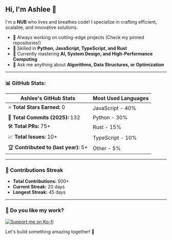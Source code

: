 ## Hi, I'm Ashlee 👋

I'm a **NUB** who lives and breathes code! I specialize in crafting efficient, scalable, and innovative solutions.

- 🚀 Always working on cutting-edge projects (Check my pinned repositories!)
- 💪 Skilled in **Python, JavaScript, TypeScript, and Rust**
- 🌟 Currently mastering **AI, System Design, and High-Performance Computing**
- 🔧 Ask me anything about **Algorithms, Data Structures, or Optimization**

---

### 📊 GitHub Stats:

| Ashlee's GitHub Stats | Most Used Languages |
|----------------------|--------------------|
| :star: **Total Stars Earned:** 0 | JavaScript - 40% |
| 📅 **Total Commits (2025):** 132 | Python - 30% |
| 🛠️ **Total PRs:** 75+ | Rust - 15% |
| 📈 **Total Issues:** 10+ | TypeScript - 10% |
| 🏆 **Contributed to (last year):** 5+ | Other - 5% |

---

### 🌟 Contributions Streak

- **Total Contributions:** 500+
- **Current Streak:** 20 days
- **Longest Streak:** 45 days

---

### 💖 Do you like my work?
[![Support me on Ko-fi](https://img.shields.io/badge/Support%20Me-Ko--fi-red?style=for-the-badge&logo=ko-fi)](https://ko-fi.com/ashleee)

Let's build something amazing together! 🚀
